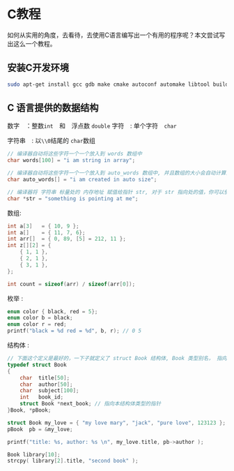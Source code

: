 # C教程

如何从实用的角度，去看待，去使用C语言编写出一个有用的程序呢？本文尝试写出这么一个教程。

## 安装C开发环境

```bash
sudo apt-get install gcc gdb make cmake autoconf automake libtool build-essential flex bison
```

## C 语言提供的数据结构

数字　：整数`int`　和　浮点数 `double`
字符　: 单个字符　`char`

字符串　: 以`\\0`结尾的 `char`数组

```c
// 编译器自动将这些字符一个一个放入到 words 数组中
char words[100] = "i am string in array";

// 编译器自动将这些字符一个一个放入到 auto_words 数组中, 并且数组的大小会自动计算出来
char auto_words[] = "i am created in auto size";

// 编译器将 字符串 标量处的 内存地址 赋值给指针 str, 对于 str 指向处的值，你可以使用，但不可以修改，即只读的！
char *str = "something is pointing at me";
```

数组:

```c
int a[3]   = { 10, 9 };
int a[]    = { 11, 7, 6};
int arr[]  = { 0, 89, [5] = 212, 11 };
int z[][2] = {
    { 1, 1 },
    { 2, 1 },
    { 3, 1 },
};

int count = sizeof(arr) / sizeof(arr[0]);
```

枚举 :

```c
enum color { black, red = 5};
enum color b = black;
enum color r = red;
printf("black = %d red = %d", b, r); // 0 5
```

结构体 :

```c
// 下面这个定义是最好的，一下子就定义了 struct Book 结构体, Book 类型别名， 指向Book的指针类型
typedef struct Book
{
    char  title[50];
    char  author[50];
    char  subject[100];
    int   book_id;
    struct Book *next_book; // 指向本结构体类型的指针
}Book, *pBook;

struct Book my_love = { "my love mary", "jack", "pure love", 123123 }; // 使用结构体类型 声明变量
pBook  pb = &my_love;

printf("title: %s, author: %s \n", my_love.title, pb->author );

Book library[10];
strcpy( library[2].title, "second book" );
```
